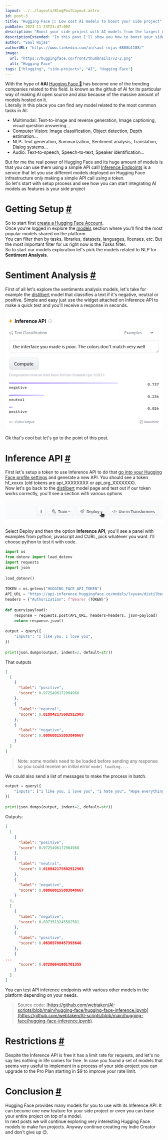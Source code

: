 ```yaml
---
layout: ../../layouts/BlogPostLayout.astro
id: post-3
title: "Hugging Face 🤗: Low cost AI models to boost your side project"
pubDate: 2023-11-23T23:47:00Z
description: "Boost your side project with AI models from the largest AI community around the world"
descriptionExtended: "In this post I'll show you how to boost your side project with AI models from hugging face, the largest internet repository of AI models."
author: "Saul Rojas"
authorURL: "https://www.linkedin.com/in/saul-rojas-6885b1188/"
image:
  url: "https://huggingface.co/front/thumbnails/v2-2.png"
  alt: "Hugging Face"
tags: ["blogging", "side-projects", "AI", "Hugging Face"]
---
```


With the hype of **#AI** <a href="https://huggingface.co/" target="_blank">Hugging Face 🤗</a> has
become one of the trending companies related to this field. Is known as the github of AI for
its particular way of making AI open source and also because of the massive amount of models
hosted on it.  
Literally in this place you can find any model related to the most common tasks in AI:

- Multimodal: Text-to-image and reverse generation, Image captioning, visual question answering...
- Computer Vision: Image classification, Object detection, Depth estimation...
- NLP: Text generation, Summarization, Sentiment analysis, Translation, Dialog systems...
- Audio: Text-to-speech, Speech-to-text, Speaker identification...

But for me the real power of Hugging Face and its huge amount of models is that you can use them using a simple API call!
<a href="https://huggingface.co/inference-endpoints" target="_blank">Inference Endpoints</a> is a service that let you use different models deployed on Hugging Face infrastructure only making a simple API call using a token.  
So let's start with setup process and see how you can start integrating AI models as features
is your side project

<h1 id="setup">Getting Setup <a href="#setup">#</a></h1>

So to start first <a href="https://huggingface.co/join">create a Hugging Face Account</a>.  
Once you're logged in explore the <a href="https://huggingface.co/models">models</a> section where you'll find the most popular models shared on the platform.  
You can filter then by tasks, libraries, datasets, languages, licenses, etc. But the most important filter for us right now is the _Tasks_ filter.  
So to start our models exploration let's pick the models related to NLP for **Sentiment Analysis**.

<h1 id="sentiment-analysis">Sentiment Analysis <a href="#sentiment-analysis">#</a></h1>

First of all let's explore the sentiments analysis models, let's take for example the
<a href="https://huggingface.co/lxyuan/distilbert-base-multilingual-cased-sentiments-student" target="_blank">distilbert</a> model that classifies a text if it's negative, neutral or positive.
Simple and easy just use the widget attached on Inference API to make a quick test and you'll receive a response in seconds.

![Inference API Widget](../../assets/images/blogs/post-3/inference-api-widget.webp)

Ok that's cool but let's go to the point of this post.

<h1 id="inference-api">Inference API <a href="#inference-api">#</a></h1>

First let's setup a token to use Inference API to do that <a href="https://huggingface.co/settings/tokens" target="_blank">go into your Hugging Face profile settings</a> and generate a new API.
You should see a token hf_xxxxx (old tokens are api_XXXXXXXX or api_org_XXXXXXX).  
Now let's go back to the <a href="https://huggingface.co/lxyuan/distilbert-base-multilingual-cased-sentiments-student" target="_blank">distilbert</a> model page
and test out if our token works correctly, you'll see a section with various options

![Options](../../assets/images/blogs/post-3/options.webp)

Select Deploy and then the option **Inference API**, you'll see a panel with examples from
python, javascript and CURL, pick whatever you want. I'll choose python to test it with code.

```python
import os
from dotenv import load_dotenv
import requests
import json

load_dotenv()

TOKEN = os.getenv("HUGGING_FACE_API_TOKEN")
API_URL = "https://api-inference.huggingface.co/models/lxyuan/distilbert-base-multilingual-cased-sentiments-student"
headers = {"Authorization": f"Bearer {TOKEN}"}

def query(payload):
	response = requests.post(API_URL, headers=headers, json=payload)
	return response.json()

output = query({
	"inputs": "I like you. I love you",
})

print(json.dumps(output, indent=2, default=str))
```

That outputs

```json
[
  [
    {
      "label": "positive",
      "score": 0.9725496172904968
    },
    {
      "label": "neutral",
      "score": 0.018842175602912903
    },
    {
      "label": "negative",
      "score": 0.008608155883848667
    }
  ]
]
```

> Note: some models need to be loaded before sending any response so you could receive an initial error `model loading...`.

We could also send a list of messages to make the process in batch.

```python
output = query({
	"inputs": ["I like you. I love you", "I hate you", "Hope everything goes well"],
})

print(json.dumps(output, indent=2, default=str))
```

Outputs:

```json
[
  [
    {
      "label": "positive",
      "score": 0.9725496172904968
    },
    {
      "label": "neutral",
      "score": 0.018842175602912903
    },
    {
      "label": "negative",
      "score": 0.008608155883848667
    }
  ],
  [
    {
      "label": "negative",
      "score": 0.8973513245582581
    },
    {
      "label": "positive",
      "score": 0.06305788457393646
    },
    {
...
      "score": 0.07286641001701355
    }
  ]
]
```

You can test API inference endpoints with various other models in the platform depending on your needs.

> Source code: [https://github.com/webtaken/AI-scripts/blob/main/hugging-face/hugging-face-inference.ipynb](https://github.com/webtaken/AI-scripts/blob/main/hugging-face/hugging-face-inference.ipynb).

<h1 id="restrictions">Restrictions <a href="#restrictions">#</a></h1>

Despite the Inference API is free it has a limit rate for requests, and let's no say lies nothing
in life comes for free. In case you found a set of models that seems very useful to implement in a process of your side-project you can upgrade to the Pro Plan starting in $9 to improve your rate limit.

<h1 id="conclusion">Conclusion <a href="#conclusion">#</a></h1>

Hugging Face provides many models for you to use with its Inference API. It can become one new feature for your side project or even you can base your entire project on top of a model.  
In next posts we will continue exploring very interesting Hugging Face models to make fun projects.
Anyway continue creating my Indie Creator and don't give up 😉.
